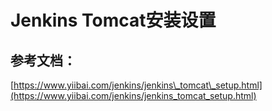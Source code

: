 # Jenkins Tomcat安装设置

## 参考文档：

[https://www.yiibai.com/jenkins/jenkins\_tomcat\_setup.html](https://www.yiibai.com/jenkins/jenkins_tomcat_setup.html)

